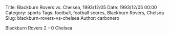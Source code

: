 Title: Blackburn Rovers vs. Chelsea, 1993/12/05
Date: 1993/12/05 00:00
Category: sports
Tags: football, football scores, Blackburn Rovers, Chelsea
Slug: blackburn-rovers-vs-chelsea
Author: carbonero


Blackburn Rovers 2 - 0 Chelsea
